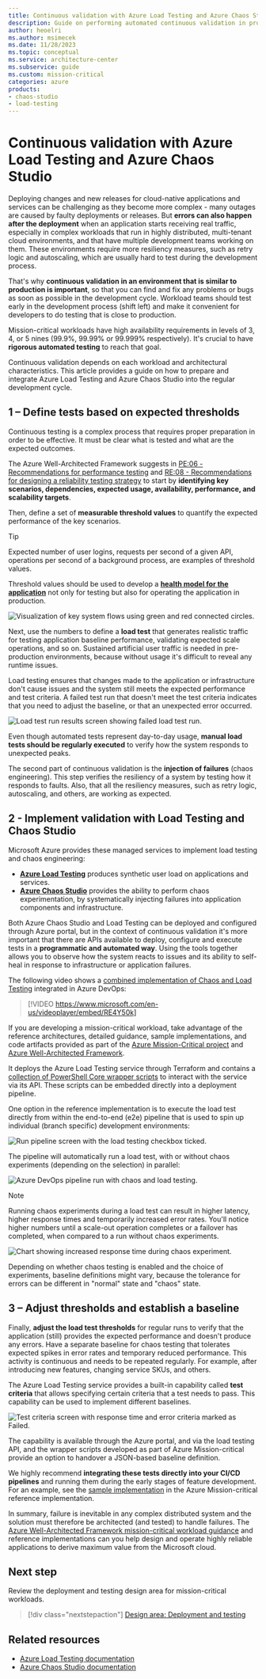 ```yaml
---
title: Continuous validation with Azure Load Testing and Azure Chaos Studio
description: Guide on performing automated continuous validation in production-like environments with Azure Load Testing and Chaos Studio.
author: heoelri
ms.author: msimecek
ms.date: 11/28/2023
ms.topic: conceptual
ms.service: architecture-center
ms.subservice: guide
ms.custom: mission-critical
categories: azure
products:
- chaos-studio
- load-testing
---
```

# Continuous validation with Azure Load Testing and Azure Chaos Studio

Deploying changes and new releases for cloud-native applications and services can be challenging as they become more complex - many outages are caused by faulty deployments or releases. But **errors can also happen after the deployment** when an application starts receiving real traffic, especially in complex workloads that run in highly distributed, multi-tenant cloud environments, and that have multiple development teams working on them. These environments require more resiliency measures, such as retry logic and autoscaling, which are usually hard to test during the development process.

That's why **continuous validation in an environment that is similar to production is important**, so that you can find and fix any problems or bugs as soon as possible in the development cycle. Workload teams should test early in the development process (shift left) and make it convenient for developers to do testing that is close to production.

Mission-critical workloads have high availability requirements in levels of 3, 4, or 5 nines (99.9%, 99.99% or 99.999% respectively). It's crucial to have **rigorous automated testing** to reach that goal.

Continuous validation depends on each workload and architectural characteristics. This article provides a guide on how to prepare and integrate Azure Load Testing and Azure Chaos Studio into the regular development cycle.

## 1 – Define tests based on expected thresholds

Continuous testing is a complex process that requires proper preparation in order to be effective. It must be clear what is tested and what are the expected outcomes.

The Azure Well-Architected Framework suggests in [PE:06 - Recommendations for performance testing](/azure/well-architected/performance-efficiency/performance-test) and [RE:08 - Recommendations for designing a reliability testing strategy](/azure/well-architected/reliability/testing-strategy) to start by **identifying key scenarios, dependencies, expected usage, availability, performance, and scalability targets**.

Then, define a set of **measurable threshold values** to quantify the expected performance of the key scenarios.

> [!TIP]
> Expected number of user logins, requests per second of a given API, operations per second of a background process, are examples of threshold values.

Threshold values should be used to develop a **[health model for the application](/azure/architecture/framework/mission-critical/mission-critical-health-modeling)** not only for testing but also for operating the application in production.

![Visualization of key system flows using green and red connected circles.](./images/deployment-testing-key-system-flows.png)

Next, use the numbers to define a **load test** that generates realistic traffic for testing application baseline performance, validating expected scale operations, and so on. Sustained artificial user traffic is needed in pre-production environments, because without usage it's difficult to reveal any runtime issues.

Load testing ensures that changes made to the application or infrastructure don't cause issues and the system still meets the expected performance and test criteria. A failed test run that doesn't meet the test criteria indicates that you need to adjust the baseline, or that an unexpected error occurred.

![Load test run results screen showing failed load test run.](./images/deployment-testing-failed-load-test-run.png)

Even though automated tests represent day-to-day usage, **manual load tests should be regularly executed** to verify how the system responds to unexpected peaks.

The second part of continuous validation is the **injection of failures** (chaos engineering). This step verifies the resiliency of a system by testing how it responds to faults. Also, that all the resiliency measures, such as retry logic, autoscaling, and others, are working as expected.

## 2 - Implement validation with Load Testing and Chaos Studio

Microsoft Azure provides these managed services to implement load testing and chaos engineering:

- **[Azure Load Testing](/azure/load-testing/)** produces synthetic user load on applications and services.
- **[Azure Chaos Studio](/azure/chaos-studio/)** provides the ability to perform chaos experimentation, by systematically injecting failures into application components and infrastructure.

Both Azure Chaos Studio and Load Testing can be deployed and configured through Azure portal, but in the context of continuous validation it's more important that there are APIs available to deploy, configure and execute tests in a **programmatic and automated way**. Using the tools together allows you to observe how the system reacts to issues and its ability to self-heal in response to infrastructure or application failures.

The following video shows a [combined implementation of Chaos and Load Testing](/azure/architecture/framework/mission-critical/mission-critical-deployment-testing#demo-continuous-validation-with-azure-load-test-and-azure-chaos-studio) integrated in Azure DevOps:

> [!VIDEO https://www.microsoft.com/en-us/videoplayer/embed/RE4Y50k]

If you are developing a mission-critical workload, take advantage of the reference architectures, detailed guidance, sample implementations, and code artifacts provided as part of the [Azure Mission-Critical project](https://github.com/Azure/Mission-Critical) and [Azure Well-Architected Framework](/azure/architecture/framework/mission-critical). 

It deploys the Azure Load Testing service through Terraform and contains a [collection of PowerShell Core wrapper scripts](https://github.com/Azure/Mission-Critical-Online/tree/main/src/testing/loadtest-azure/scripts) to interact with the service via its API. These scripts can be embedded directly into a deployment pipeline.

One option in the reference implementation is to execute the load test directly from within the end-to-end (e2e) pipeline that is used to spin up individual (branch specific) development environments:

![Run pipeline screen with the load testing checkbox ticked.](./images/deployment-testing-pipeline-start.png)

The pipeline will automatically run a load test, with or without chaos experiments (depending on the selection) in parallel:

![Azure DevOps pipeline run with chaos and load testing.](./images/deployment-testing-pipeline-run.png)

> [!NOTE]
> Running chaos experiments during a load test can result in higher latency, higher response times and temporarily increased error rates. You'll notice higher numbers until a scale-out operation completes or a failover has completed, when compared to a run without chaos experiments.

![Chart showing increased response time during chaos experiment.](./images/deployment-testing-response-time.png)

Depending on whether chaos testing is enabled and the choice of experiments, baseline definitions might vary, because the tolerance for errors can be different in "normal" state and "chaos" state.

## 3 – Adjust thresholds and establish a baseline

Finally, **adjust the load test thresholds** for regular runs to verify that the application (still) provides the expected performance and doesn't produce any errors. Have a separate baseline for chaos testing that tolerates expected spikes in error rates and temporary reduced performance. This activity is continuous and needs to be repeated regularly. For example, after introducing new features, changing service SKUs, and others.

The Azure Load Testing service provides a built-in capability called **test criteria** that allows specifying certain criteria that a test needs to pass. This capability can be used to implement different baselines.

![Test criteria screen with response time and error criteria marked as Failed.](./images/deployment-testing-test-criteria.png)

The capability is available through the Azure portal, and via the load testing API, and the wrapper scripts developed as part of Azure Mission-critical provide an option to handover a JSON-based baseline definition.

We highly recommend **integrating these tests directly into your CI/CD pipelines** and running them during the early stages of feature development. For an example, see the [sample implementation](https://github.com/Azure/Mission-Critical-Online/tree/main/src/testing/) in the Azure Mission-critical reference implementation.

In summary, failure is inevitable in any complex distributed system and the solution must therefore be architected (and tested) to handle failures. The [Azure Well-Architected Framework mission-critical workload guidance](/azure/architecture/framework/mission-critical/mission-critical-deployment-testing) and reference implementations can you help design and operate highly reliable applications to derive maximum value from the Microsoft cloud.

## Next step

Review the deployment and testing design area for mission-critical workloads.

> [!div class="nextstepaction"]
> [Design area: Deployment and testing](/azure/architecture/framework/mission-critical/mission-critical-deployment-testing)

## Related resources

- [Azure Load Testing documentation](/azure/load-testing/)
- [Azure Chaos Studio documentation](/azure/chaos-studio/)
